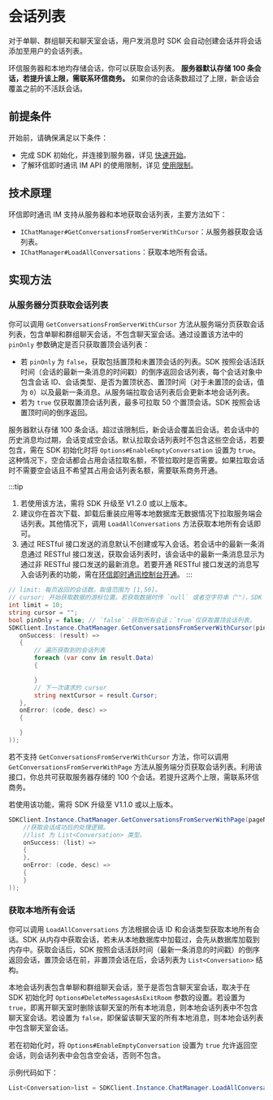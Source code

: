 # 会话列表

<Toc />

对于单聊、群组聊天和聊天室会话，用户发消息时 SDK 会自动创建会话并将会话添加至用户的会话列表。

环信服务器和本地均存储会话，你可以获取会话列表。 **服务器默认存储 100 条会话，若提升该上限，需联系环信商务。** 如果你的会话条数超过了上限，新会话会覆盖之前的不活跃会话。

## 前提条件

开始前，请确保满足以下条件：

- 完成 SDK 初始化，并连接到服务器，详见 [快速开始](quickstart.html)。
- 了解环信即时通讯 IM API 的使用限制，详见 [使用限制](/product/limitation.html)。

## 技术原理

环信即时通讯 IM 支持从服务器和本地获取会话列表，主要方法如下：

- `IChatManager#GetConversationsFromServerWithCursor`：从服务器获取会话列表。
- `IChatManager#LoadAllConversations`：获取本地所有会话。

## 实现方法

### 从服务器分页获取会话列表

你可以调用 `GetConversationsFromServerWithCursor` 方法从服务端分页获取会话列表，包含单聊和群组聊天会话，不包含聊天室会话。通过设置该方法中的 `pinOnly` 参数确定是否只获取置顶会话列表：

- 若 `pinOnly` 为 `false`，获取包括置顶和未置顶会话的列表。SDK 按照会话活跃时间（会话的最新一条消息的时间戳）的倒序返回会话列表，每个会话对象中包含会话 ID、会话类型、是否为置顶状态、置顶时间（对于未置顶的会话，值为 `0`）以及最新一条消息。从服务端拉取会话列表后会更新本地会话列表。
- 若为 `true` 仅获取置顶会话列表，最多可拉取 50 个置顶会话。SDK 按照会话置顶时间的倒序返回。

服务器默认存储 100 条会话。超过该限制后，新会话会覆盖旧会话。若会话中的历史消息均过期，会话变成空会话。默认拉取会话列表时不包含这些空会话，若要包含，需在 SDK 初始化时将 `Options#EnableEmptyConversation` 设置为 `true`。这种情况下，空会话都会占用会话拉取名额，不管拉取时是否需要。如果拉取会话时不需要空会话且不希望其占用会话列表名额，需要联系商务开通。

:::tip
1. 若使用该方法，需将 SDK 升级至 V1.2.0 或以上版本。
2. 建议你在首次下载、卸载后重装应用等本地数据库无数据情况下拉取服务端会话列表。其他情况下，调用 `LoadAllConversations` 方法获取本地所有会话即可。
3. 通过 RESTful 接口发送的消息默认不创建或写入会话。若会话中的最新一条消息通过 RESTful 接口发送，获取会话列表时，该会话中的最新一条消息显示为通过非 RESTful 接口发送的最新消息。若要开通 RESTful 接口发送的消息写入会话列表的功能，需在[环信即时通讯控制台开通](/product/enable_and_configure_IM.html#设置通过-restful-api-发送的消息写入会话列表)。
:::

```csharp
// limit: 每页返回的会话数。取值范围为 [1,50]。
// cursor: 开始获取数据的游标位置。若获取数据时传 `null` 或者空字符串（""），SDK 从最新活跃的会话开始查询。
int limit = 10;
string cursor = "";
bool pinOnly = false; // `false`：获取所有会话；`true`仅获取置顶会话列表。
SDKClient.Instance.ChatManager.GetConversationsFromServerWithCursor(pinOnly, cursor, limit, new ValueCallBack<CursorResult<Conversation>>(
   onSuccess: (result) =>
   {
       // 遍历获取到的会话列表
       foreach (var conv in result.Data)
       {

       }
       // 下一次请求的 cursor
       string nextCursor = result.Cursor;
   },
   onError: (code, desc) =>
   {

   }
));

```

若不支持 `GetConversationsFromServerWithCursor` 方法，你可以调用 `GetConversationsFromServerWithPage` 方法从服务端分页获取会话列表。利用该接口，你总共可获取服务器存储的 100 个会话。若提升这两个上限，需联系环信商务。

若使用该功能，需将 SDK 升级至 V1.1.0 或以上版本。

```csharp
SDKClient.Instance.ChatManager.GetConversationsFromServerWithPage(pageNum, pageSize, new ValueCallBack<List<Conversation>>(
    //获取会话成功后的处理逻辑。
    //list 为 List<Conversation> 类型。
    onSuccess: (list) =>
    {
    },
    onError: (code, desc) =>
    {
    }
));
```

### 获取本地所有会话

你可以调用 `LoadAllConversations` 方法根据会话 ID 和会话类型获取本地所有会话。SDK 从内存中获取会话，若未从本地数据库中加载过，会先从数据库加载到内存中。获取会话后，SDK 按照会话活跃时间（最新一条消息的时间戳）的倒序返回会话，置顶会话在前，非置顶会话在后，会话列表为 `List<Conversation>` 结构。

本地会话列表包含单聊和群组聊天会话，至于是否包含聊天室会话，取决于在 SDK 初始化时 `Options#DeleteMessagesAsExitRoom` 参数的设置。若设置为 `true`，即离开聊天室时删除该聊天室的所有本地消息，则本地会话列表中不包含聊天室会话。若设置为 `false`，即保留该聊天室的所有本地消息，则本地会话列表中包含聊天室会话。

若在初始化时，将 `Options#EnableEmptyConversation` 设置为 `true` 允许返回空会话，则会话列表中会包含空会话，否则不包含。

示例代码如下：

```csharp
List<Conversation>list = SDKClient.Instance.ChatManager.LoadAllConversations();
```